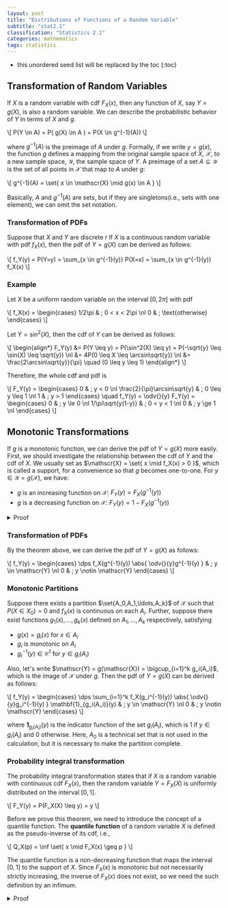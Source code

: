 ```yaml
---
layout: post
title: "Distributions of Functions of a Random Variable"
subtitle: "stat2.1"
classification: "Statistics 2.1"
categories: mathematics
tags: statistics
---
```


<!--more-->
* this unordered seed list will be replaced by the toc
{:toc}

## Transformation of Random Variables

If $X$ is a random variable with cdf $F_X(x)$, then any function of $X$, say $Y = g(X)$, is also a random variable.
We can describe the probabilistic behavior of $Y$ in terms of $X$ and $g$.

\\[
P(Y \in A) = P( g(X) \in A ) = P(X \in g^{-1}(A))
\\]

where $g^{-1}(A)$ is the preimage of $A$ under $g$. Formally, if we write $y=g(x)$, the
function $g$ defines a mapping from the original sample space of $X$, $\mathscr{X}$, to a new sample space,
$\mathscr{Y}$, the sample space of $Y$. A preimage of a set $A \subseteq \mathscr{Y}$ is the set of all points in $\mathscr{X}$ that map to $A$ under $g$:

\\[
g^{-1}(A) = \set{ x \in \mathscr{X} \mid g(x) \in A }
\\]

Basically, $A$ and $g^{-1}(A)$ are sets, but if they are singletons(i.e., sets with one element),
we can omit the set notation.

### Transformation of PDFs

Suppose that $X$ and $Y$ are discrete r
If $X$ is a continuous random variable with pdf $f_X(x)$, then the pdf of $Y = g(X)$ can be derived as follows:

\\[
f_Y(y) = P(Y=y) = \sum_{x \in g^{-1}(y)} P(X=x) = \sum_{x \in g^{-1}(y)} f_X(x)
\\]

### Example

Let $X$ be a uniform random variable on the interval $[0,2\pi]$ with pdf

\\[
f_X(x) = \begin{cases}
1/2\pi & ; 0 < x < 2\pi \nl
0 & ; \text{otherwise}
\end{cases}
\\]

Let $Y = \sin^2(X)$, then the cdf of $Y$ can be derived as follows:

\\[
\begin{align\*}
F_Y(y) &= P(Y \leq y) = P(\sin^2(X) \leq y) = P(-\sqrt{y} \leq \sin(X) \leq \sqrt{y}) \nl
&= 4P(0 \leq X \leq \arcsin\sqrt{y}) \nl
&= \frac{2\arcsin\sqrt{y}}{\pi}
\quad (0 \leq y \leq 1)
\end{align\*}
\\]

Therefore, the whole cdf and pdf is

\\[
F_Y(y) = \begin{cases}
0 & ; y < 0 \nl
\frac{2}{\pi}\arcsin\sqrt{y} & ; 0 \leq y \leq 1 \nl
1 & ; y > 1
\end{cases}
\quad
f_Y(y) = \odv{}{y} F_Y(y) = \begin{cases}
0 & ; y \le 0 \nl
1/\pi\sqrt{y(1-y)} & ; 0 < y < 1 \nl
0 & ; y \ge 1 \nl
\end{cases}
\\]

## Monotonic Transformations

If $g$ is a monotonic function, we can derive the pdf of $Y = g(X)$ more easily. First, we should
investigate the relationship between the cdf of $Y$ and the cdf of $X$.
We usually set as $\mathscr{X} = \set{ x \mid f_X(x) > 0 }$, which is called a support, for a convenience so that $g$ becomes one-to-one.
For $y\in \mathscr{Y} = g(\mathscr{X})$, we have:
- $g$ is an increasing function on $\mathscr{X}$: $F_Y(y) = F_X(g^{-1}(y))$
- $g$ is a decreasing function on $\mathscr{X}$: $F_Y(y) = 1 - F_X(g^{-1}(y))$

<details markdown="1"> <summary> Proof </summary>

If $g$ is an increasing function, we have:
\\[
F_Y(y) = P(X \leq g^{-1}(y)) = \int_{-\infty}^{g^{-1}(y)} f_X(x) \dd{x} = F_X(g^{-1}(y))
\\]

If $g$ is a decreasing function, we have:
\\[
F_Y(y) = P(X \geq g^{-1}(y)) = \int_{g^{-1}(y)}^{\infty} f_X(x) \dd{x} = 1 - F_X(g^{-1}(y))
\\]
</details>

### Transformation of PDFs

By the theorem above, we can derive the pdf of $Y = g(X)$ as follows:

\\[
f_Y(y) = \begin{cases}
\dps f_X(g^{-1}(y)) \abs{ \odv{}{y}g^{-1}(y) } & ; y \in \mathscr{Y} \nl
0 & ; y \notin \mathscr{Y}
\end{cases}
\\]

### Monotonic Partitions

Suppose there exists a partition $\set{A_0,A_1,\ldots,A_k}$ of $\mathscr{X}$ such that $P(X\in X_0) = 0$
and $f_X(x)$ is continuous on each $A_i$. Further, suppose there exist functions
$g_1(x),\ldots,g_k(x)$ defined on $A_1,\ldots,A_k$ respectively, satisfying
 - $g(x)=g_i(x)$ for $x\in A_i$
 - $g_i$ is monotonic on $A_i$
 - $g_i^{-1}(y)\in\mathcal{C}^1$ for $y\in g_i(A_i)$

Also, let's write $\mathscr{Y} = g(\mathscr{X}) = \bigcup_{i=1}^k g_i(A_i)$, which is the image of $\mathscr{X}$ under $g$.
Then the pdf of $Y = g(X)$ can be derived as follows:

\\[
f_Y(y) = \begin{cases}
\dps \sum_{i=1}^k f_X(g_i^{-1}(y)) \abs{ \odv{}{y}g_i^{-1}(y) } \mathbf{1}_{g_i(A_i)}(y) & ; y \in \mathscr{Y} \nl
0 & ; y \notin \mathscr{Y}
\end{cases}
\\]

where $\mathbf{1}_{g_i(A_i)}(y)$ is the indicator function of the set $g_i(A_i)$, which is 1 if $y\in g_i(A_i)$ and 0 otherwise.
Here, $A_0$ is a technical set that is not used in the calculation, but it is necessary to make the partition complete.

### Probability integral transformation

The probability integral transformation states that if $X$ is a random variable with continuous cdf $F_X(x)$,
then the random variable $Y = F_X(X)$ is uniformly distributed on the interval $[0,1]$.

\\[
F_Y(y) = P(F_X(X) \leq y) = y
\\]

Before we prove this theorem, we need to introduce the concept of a quantile function.
The **quantile function** of a random variable $X$ is defined as the pseudo-inverse of its cdf, i.e.,

\\[
Q_X(p) = \inf \set{ x \mid F_X(x) \geq p }
\\]

The quantile function is a non-decreasing function that maps the interval $[0,1]$ to the support of $X$.
Since $F_X(x)$ is monotonic but not necessarily strictly increasing, the inverse of $F_X(x)$ does not exist,
so we need the such definition by an infimum.

<details markdown="1"> <summary> Proof </summary>
\\[
\begin{align\*}
F_Y(y) &= P(F_X(X) \leq y) \nl
&= P(X \leq Q_X(y)) \nl
&= F_X(Q_X(y)) \nl
&= y
\end{align\*}
\\]
</details>